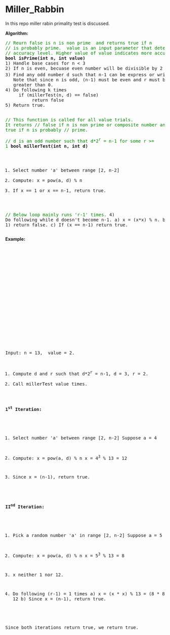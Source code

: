 # Miller_Rabbin
In this repo miller rabin primality test is discussed.

<p><strong>Algorithm:</strong></p>
<pre>
<font color="green">// Reurn false is n is non prime  and returns true if n
// is probably prime.  value is an input parameter that determines
// accuracy level. Higher value of value indicates more accuracy.</font>
<strong>bool isPrime(int n, int value)</strong>
1) Handle base cases for n &lt; 3
2) If n is even, becuase even number will be divisible by 2 return false.
3) Find any odd number d such that n-1 can be express or written as d*2<sup>r</sup>. 
   Note that since n is odd, (n-1) must be even and r must be 
   greater than 0.
4) Do following k times
     if (millerTest(n, d) == false)
          return false
5) Return true.

<font color="green">// This function is called for all value trials. It returns 
// false if n is  non prime or composite number and returns true if n is probably
// prime.  
// d is an odd number such that  d*2<sup>r</sup> = n-1 for some r &gt;= 1</font>
<strong>bool millerTest(int n, int d)</strong>
1) Select number 'a' between range [2, n-2]
2) Compute: x = pow(a, d) % n
3) If x == 1 or x == n-1, return true.

<font color="green">// Below loop mainly runs 'r-1' times.</font>
4) Do following while d doesn't become n-1.
     a) x = (x*x) % n.
     b) If (x == 1) return false.
     c) If (x == n-1) return true. </pre>
<p><strong>Example:</strong></p><br/><div id="bsa-zone_1609265214983-8_123456" style="min-height:280px"></div><br/>
<pre>
Input: n = 13,  value = 2.

1) Compute d and r such that d*2<sup>r</sup> = n-1, 
     d = 3, r = 2. 
2) Call millerTest value times.

<strong>1<sup>st</sup> Iteration:</strong>
1) Select number 'a' between range [2, n-2]
      Suppose a = 4

2) Compute: x = pow(a, d) % n
     x = 4<sup>3</sup> % 13 = 12

3) Since x = (n-1), return true.

<strong>II<sup>nd</sup> Iteration:</strong>
1) Pick a random number 'a' in range [2, n-2]
      Suppose a = 5

2) Compute: x = pow(a, d) % n
     x = 5<sup>3</sup> % 13 = 8

3) x neither 1 nor 12.

4) Do following (r-1) = 1 times
   a) x = (x * x) % 13 = (8 * 8) % 13 = 12
   b) Since x = (n-1), return true.

Since both iterations return true, we return true.
</pre>

